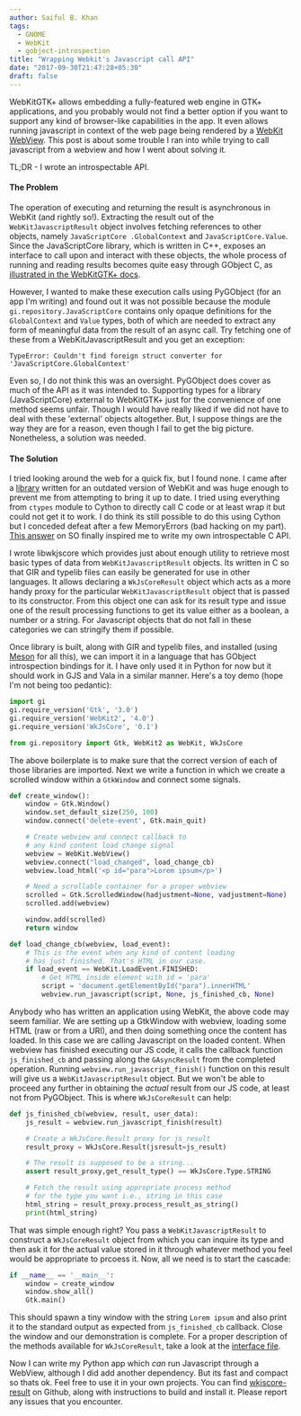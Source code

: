 ```yaml
---
author: Saiful B. Khan
tags:
  - GNOME
  - WebKit
  - gobject-introspection
title: "Wrapping Webkit's Javascript call API"
date: "2017-09-30T21:47:28+05:30"
draft: false
---
```


WebKitGTK+ allows embedding a fully-featured web engine in GTK+ applications,
and you probably would not find a better option if you want to support any kind
of browser-like capabilities in the app. It even allows running javascript
in context of the web page being rendered by a [WebKit WebView](https://webkitgtk.org/reference/webkit2gtk/stable/WebKitWebView.html).
This post is about some trouble I ran into while trying to call javascript from
a webview and how I went about solving it.

TL;DR - I wrote an introspectable API.


#### The Problem

The operation of executing and returning the result is asynchronous in WebKit
(and rightly so!). Extracting the result out of the `WebKitJavascriptResult`
object involves fetching references to other objects, namely `JavaScriptCore
.GlobalContext` and `JavaScriptCore.Value`. Since the JavaScriptCore library,
which is written in C++, exposes an interface to call upon and interact with
these objects, the whole process of running and reading results becomes quite
easy through GObject C, as [illustrated in the WebKitGTK+ docs](https://webkitgtk.org/reference/webkit2gtk/stable/WebKitWebView.html#webkit-web-view-run-javascript-finish).

However, I wanted to make these execution calls using PyGObject (for an app
I'm writing) and found out it was not possible because the module
`gi.repository.JavaScriptCore` contains only opaque definitions for the
`GlobalContext` and `Value` types, both of which are needed to extract any form
of meaningful data from the result of an async call. Try fetching one of these
from a WebKitJavascriptResult and you get an exception:

```text
TypeError: Couldn't find foreign struct converter for 'JavaScriptCore.GlobalContext'
```

Even so, I do not think this was an oversight. PyGObject does cover as much of
the API as it was intended to. Supporting types for a library (JavaScriptCore)
external to WebKitGTK+ just for the convenience of one method seems unfair.
Though I would have really liked if we did not have to deal with these
'external' objects altogether. But, I suppose things are the way they are for a
reason, even though I fail to get the big picture. Nonetheless, a solution was
needed.


#### The Solution

I tried looking around the web for a quick fix, but I found none. I came after
a [library](https://github.com/sumary/pyjavascriptcore) written for an outdated
version of WebKit and was huge enough to prevent me from attempting to bring it
up to date. I tried using everything from `ctypes` module to Cython to directly
call C code or at least wrap it but could not get it to work. I do think its
still possible to do this using Cython but I conceded defeat after a few 
MemoryErrors (bad hacking on my part). [This answer](https://stackoverflow.com/a/38041497/6547160)
on SO finally inspired me to write my own introspectable C API.

I wrote libwkjscore which provides just about enough utility to retrieve most
basic types of data from `WebKitJavascriptResult` objects. Its written in C so
that GIR and typelib files can easily be generated for use in other languages.
It allows declaring a `WkJsCoreResult` object which acts as a more handy proxy
for the particular `WebKitJavascriptResult` object that is passed to its
constructor. From this object one can ask for its result type and issue one of
the result processing functions to get its value either as a boolean, a number
or a string. For Javascript objects that do not fall in these categories we can
stringify them if possible.

Once library is built, along with GIR and typelib files, and installed (using
[Meson](mesonbuild.com) for all this), we can import it in a language that has
GObject introspection bindings for it. I have only used it in Python for now
but it should work in GJS and Vala in a similar manner. Here's a toy demo
(hope I'm not being too pedantic):

```python
import gi
gi.require_version('Gtk', '3.0')
gi.require_version('WebKit2', '4.0')
gi.require_version('WkJsCore', '0.1')

from gi.repository import Gtk, WebKit2 as WebKit, WkJsCore
```

The above boilerplate is to make sure that the correct version of each of those
libraries are imported. Next we write a function in which we create a scrolled
window within a `GtkWindow` and connect some signals.

```python
def create_window():
    window = Gtk.Window()
    window.set_default_size(250, 100)
    window.connect('delete-event', Gtk.main_quit)

    # Create webview and connect callback to
    # any kind content load change signal
    webview = WebKit.WebView()
    webview.connect("load_changed", load_change_cb)
    webview.load_html('<p id="para">Lorem ipsum</p>')

    # Need a scrollable container for a proper webview	
    scrolled = Gtk.ScrolledWindow(hadjustment=None, vadjustment=None)
    scrolled.add(webview)

    window.add(scrolled)
    return window

def load_change_cb(webview, load_event):
    # This is the event when any kind of content loading
    # has just finished. That's HTML in our case.
    if load_event == WebKit.LoadEvent.FINISHED:
        # Get HTML inside element with id = 'para'
        script = 'document.getElementById("para").innerHTML'
        webview.run_javascript(script, None, js_finished_cb, None)
```

Anybody who has written an application using WebKit, the above code may seem
familiar. We are setting up a GtkWindow with webview, loading some HTML (raw or
from a URI), and then doing something once the content has loaded. In this case
we are calling Javascript on the loaded content. When webview has finished
executing our JS code, it calls the callback function `js_finished_cb` and
passing along the `GAsyncResult` from the completed operation. Running
`webview.run_javascript_finish()` function on this result will give us a
`WebKitJavascriptResult` object. But we won't be able to proceed any further
in obtaining the _actual_ result from our JS code, at least not from
PyGObject. This is where `WkJsCoreResult` can help:

```python
def js_finished_cb(webview, result, user_data):
    js_result = webview.run_javascript_finish(result)

    # Create a WkJsCore.Result proxy for js_result
    result_proxy = WkJsCore.Result(jsresult=js_result)

    # The result is supposed to be a string...
    assert result_proxy,get_result_type() == WkJsCore.Type.STRING

    # Fetch the result using appropriate process method
    # for the type you want i.e., string in this case
    html_string = result_proxy.process_result_as_string()
    print(html_string)
```

That was simple enough right? You pass a `WebKitJavascriptResult` to construct
a `WkJsCoreResult` object from which you can inquire its type and then ask it
for the actual value stored in it through whatever method you feel would be
appropriate to prcoess it. Now, all we need is to start the cascade:

```python
if __name__ == '__main__':
    window = create_window
    window.show_all()
    Gtk.main()
```

This should spawn a tiny window with the string `Lorem ipsum` and also print
it to the standard output as expected from `js_finished_cb` callback. Close
the window and our demonstration is complete. For a proper description of the
methods available for `WkJsCoreResult`, take a look at the [interface file](https://github.com/saifulbkhan/wkjscore-result/blob/master/src/wkjscoreresult.h).

Now I can write my Python app which _can_ run Javascript through a WebView,
although I did add another dependency. But its fast and compact so thats ok.
Feel free to use it in your own projects. You can find [wkjscore-result](https://github.com/saifulbkhan/wkjscore-result)
on Github, along with instructions to build and install it. Please report any
issues that you encounter.
